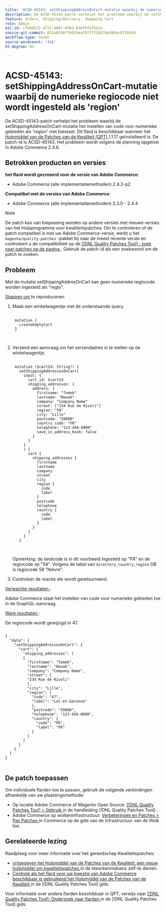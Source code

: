 ```yaml
---
title: 'ACSD-45143: setShippingAddressOnCart-mutatie waarbij de numerieke regiocode niet wordt ingesteld als ''region'''
description: De ACSD-45143-patch verhelpt het probleem waarbij de setShippingAddressOnCart-mutatie het instellen van code voor numerieke gebieden als 'region' niet toestaat. Deze patch is beschikbaar wanneer [Quality Patches Tool (QPT)] (https://experienceleague.adobe.com/en/docs/commerce-operations/tools/quality-patches-tool/quality-patches-tool-to-self-serve-quality-patches) 1.1.17 is geïnstalleerd. De patch-id is ACSD-45143. Het probleem wordt volgens de planning opgelost in Adobe Commerce 2.4.6.
feature: Orders, Shipping/Delivery, Shopping Cart
role: Admin
exl-id: c7d9d1f2-4731-406f-93bd-036f0fe75b1d
source-git-commit: 011a6f46f76029eaf67f172b576e58dac9710a3d
workflow-type: tm+mt
source-wordcount: '416'
ht-degree: 0%

---
```


# ACSD-45143: setShippingAddressOnCart-mutatie waarbij de numerieke regiocode niet wordt ingesteld als &#39;region&#39;

De ACSD-45143-patch verhelpt het probleem waarbij de setShippingAddressOnCart-mutatie het instellen van code voor numerieke gebieden als &#39;region&#39; niet toestaat. Dit flard is beschikbaar wanneer het [ Hulpmiddel van de Patches van de Kwaliteit (QPT) ](https://experienceleague.adobe.com/en/docs/commerce-operations/tools/quality-patches-tool/quality-patches-tool-to-self-serve-quality-patches) 1.1.17 geïnstalleerd is. De patch-id is ACSD-45143. Het probleem wordt volgens de planning opgelost in Adobe Commerce 2.4.6.

## Betrokken producten en versies

**het flard wordt gecreeerd voor de versie van Adobe Commerce:**

* Adobe Commerce (alle implementatiemethoden) 2.4.2-p2

**Compatibel met de versies van Adobe Commerce:**

* Adobe Commerce (alle implementatiemethoden) 2.3.0 - 2.4.4

>[!NOTE]
>
>De patch kan van toepassing worden op andere versies met nieuwe versies van het Hulpprogramma voor kwaliteitspatches. Om te controleren of de patch compatibel is met uw Adobe Commerce-versie, werkt u het `magento/quality-patches` -pakket bij naar de meest recente versie en controleert u de compatibiliteit op de [[!DNL Quality Patches Tool] : zoek naar patches op de pagina ](https://experienceleague.adobe.com/en/docs/commerce-operations/tools/quality-patches-tool/quality-patches-tool-to-self-serve-quality-patches) . Gebruik de patch-id als een zoekwoord om de patch te zoeken.

## Probleem

Met de mutatie setShippingAddresOnCart kan geen numerieke regiocode worden ingesteld als &quot;regio&quot;.

<u> Stappen om </u> te reproduceren:

1. Maak een winkelwagentje met de onderstaande query.

   <pre>
    <code class="language-graphql">
    mutation {
      createEmptyCart
    }
    </code>
    </pre>

1. Verzend een aanvraag om het verzendadres in te stellen op de winkelwagentje.

   <pre>
    <code class="language-graphql">
    mutation ($cartId: String!) {
      setShippingAddressesOnCart(
        input: {
          cart_id: $cartId
          shipping_addresses: {
            address: {
              firstname: "Tomek"
              lastname: "Nowak"
              company: "Company Name"
              street: ["234 Rue de Rivoli"]
              region: "58"
              city: "Lille"
              postcode: "59800"
              country_code: "FR"
              telephone: "123-456-0000"
              save_in_address_book: false
            }
          }
        }
        ) {
          cart {
            shipping_addresses {
              firstname
              lastname
              company
              street
              city
              region {
                code
                label
              }
              postcode
              telephone
              country {
                code
                label
              }
            }
          }
        }
      }
      </code>
      </pre>

   Opmerking: de landcode is in dit voorbeeld ingesteld op &quot;FR&quot; en de regiocode op &quot;58&quot;. Volgens de tabel van `directory_country_region` DB is regiocode 58 &quot;Nièvre&quot;.

1. Controleer de reactie die wordt geretourneerd.

<u> Verwachte resultaten </u>:

Adobe Commerce staat het instellen van code voor numerieke gebieden toe in de GraphQL-aanvraag.

<u> Ware resultaten </u>:

De regiocode wordt gewijzigd in 47.

<pre>
<code class="language-graphql">
{
  "data": {
    "setShippingAddressesOnCart": {
      "cart": {
        "shipping_addresses": [
        {
          "firstname": "Tomek",
          "lastname": "Nowak",
          "company": "Company Name",
          "street": [
          "234 Rue de Rivoli"
          ],
          "city": "Lille",
          "region": {
            "code": "47",
            "label": "Lot-et-Garonne"
            },
            "postcode": "59800",
            "telephone": "123-456-0000",
            "country": {
              "code": "FR",
              "label": "FR"
            }
          }
        ]
      }
    }
  }
}
</code>
</pre>

## De patch toepassen

Om individuele flarden toe te passen, gebruik de volgende verbindingen afhankelijk van uw plaatsingsmethode:

* Op locatie Adobe Commerce of Magento Open Source: [[!DNL Quality Patches Tool] > Gebruik ](/help/tools/quality-patches-tool/usage.md) in de handleiding [!DNL Quality Patches Tool] .
* Adobe Commerce op wolkeninfrastructuur: [ Verbeteringen en Patches > Pas Patches ](https://experienceleague.adobe.com/docs/commerce-cloud-service/user-guide/develop/upgrade/apply-patches.html) in Commerce op de gids van de Infrastructuur van de Wolk toe.

## Gerelateerde lezing

Raadpleeg voor meer informatie over het gereedschap Kwaliteitspatches:

* [ vrijgegeven het Hulpmiddel van de Patches van de Kwaliteit: een nieuw hulpmiddel om kwaliteitspatches ](https://experienceleague.adobe.com/en/docs/commerce-operations/tools/quality-patches-tool/quality-patches-tool-to-self-serve-quality-patches) in de steunkennisbasis zelf-te dienen.
* [ Controle als het flard voor uw kwestie van Adobe Commerce beschikbaar is gebruikend het Hulpmiddel van de Patches van de Kwaliteit ](/help/tools/quality-patches-tool/patches-available-in-qpt/check-patch-for-magento-issue-with-magento-quality-patches.md) in de [!DNL Quality Patches Tool] gids.

Voor informatie over andere flarden beschikbaar in QPT, verwijs naar [[!DNL Quality Patches Tool]: Onderzoek naar flarden ](https://experienceleague.adobe.com/tools/commerce-quality-patches/index.html) in de [!DNL Quality Patches Tool] gids.
